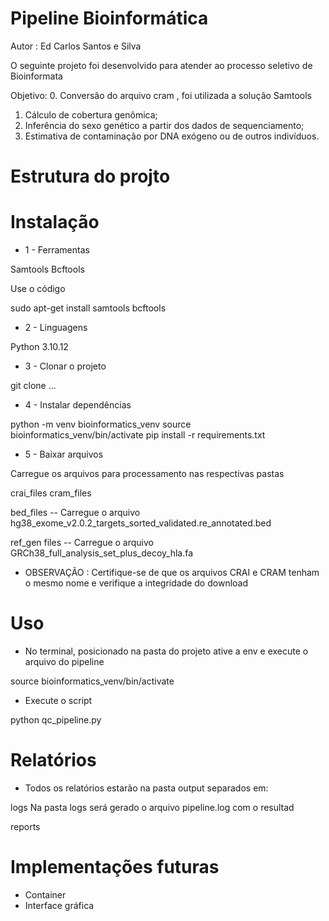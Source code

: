 # Pipeline Bioinformática

Autor : Ed Carlos Santos e Silva

O seguinte projeto foi desenvolvido para atender ao processo seletivo de Bioinformata 

Objetivo:
0. Conversão do arquivo cram , foi utilizada a solução Samtools  
1. Cálculo de cobertura genômica;
2. Inferência do sexo genético a partir dos dados de sequenciamento;
3. Estimativa de contaminação por DNA exógeno ou de outros indivíduos.

# Estrutura do projto



# Instalação

- 1 - Ferramentas

Samtools
Bcftools

Use o código

sudo apt-get install samtools bcftools

- 2 - Linguagens

Python 3.10.12

- 3 - Clonar o projeto

git clone ...

- 4 - Instalar dependências

python -m venv bioinformatics_venv
source bioinformatics_venv/bin/activate
pip install -r requirements.txt

- 5 - Baixar arquivos

Carregue os arquivos para processamento nas respectivas pastas

crai_files
cram_files

bed_files
-- Carregue o arquivo 
hg38_exome_v2.0.2_targets_sorted_validated.re_annotated.bed

ref_gen files
-- Carregue o arquivo 
GRCh38_full_analysis_set_plus_decoy_hla.fa

* OBSERVAÇÃO : Certifique-se de que os arquivos CRAI e CRAM tenham o mesmo nome e verifique a integridade do download

# Uso

- No terminal, posicionado na pasta do projeto ative a env e execute o arquivo do pipeline 

source bioinformatics_venv/bin/activate

- Execute o script

python qc_pipeline.py

# Relatórios

- Todos os relatórios estarão na pasta output separados em: 

logs 
Na pasta logs será gerado o arquivo pipeline.log com o resultad

reports

# Implementações futuras

- Container
- Interface gráfica 
